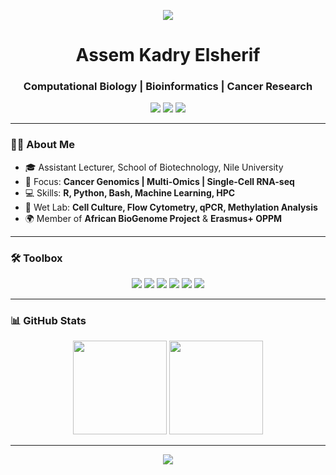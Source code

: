 <!-- ===== HEADER ===== -->

<p align="center">
  <img src="https://capsule-render.vercel.app/api?type=waving&color=0:1E90FF,100:00BFFF&height=120&section=header"/>
</p>

<h1 align="center">Assem Kadry Elsherif</h1>
<h3 align="center">Computational Biology | Bioinformatics | Cancer Research</h3>

<p align="center">
  <a href="mailto:assemkadry@gmail.com"><img src="https://img.shields.io/badge/Gmail-D14836?style=flat&logo=gmail&logoColor=white"></a>
  <a href="https://www.linkedin.com/in/assem-kadry-elsherif-ab401213a/"><img src="https://img.shields.io/badge/LinkedIn-0077B5?style=flat&logo=linkedin&logoColor=white"></a>
  <a href="https://github.com/assemkadry"><img src="https://img.shields.io/badge/GitHub-181717?style=flat&logo=github&logoColor=white"></a>
</p>

---

### 👨‍🔬 About Me
- 🎓 Assistant Lecturer, School of Biotechnology, Nile University  
- 🧬 Focus: **Cancer Genomics | Multi-Omics | Single-Cell RNA-seq**  
- 💻 Skills: **R, Python, Bash, Machine Learning, HPC**  
- 🔬 Wet Lab: **Cell Culture, Flow Cytometry, qPCR, Methylation Analysis**  
- 🌍 Member of **African BioGenome Project** & **Erasmus+ OPPM**

---

### 🛠 Toolbox

<p align="center">
<img src="https://img.shields.io/badge/-R-276DC3?style=for-the-badge&logo=r&logoColor=white"/>
<img src="https://img.shields.io/badge/-Python-3776AB?style=for-the-badge&logo=python&logoColor=white"/>
<img src="https://img.shields.io/badge/-Bash-4EAA25?style=for-the-badge&logo=gnu-bash&logoColor=white"/>
<img src="https://img.shields.io/badge/-GitHub-181717?style=for-the-badge&logo=github&logoColor=white"/>
<img src="https://img.shields.io/badge/-MacOS-000000?style=for-the-badge&logo=apple&logoColor=white"/>
<img src="https://img.shields.io/badge/-HPC-FF6F00?style=for-the-badge&logo=apache-spark&logoColor=white"/>
</p>

---

### 📊 GitHub Stats

<p align="center">
<img src="https://github-readme-stats.vercel.app/api?username=assemkadry&show_icons=true&theme=tokyonight" height="150"/>
<img src="https://github-readme-streak-stats.herokuapp.com/?user=assemkadry&theme=tokyonight" height="150"/>
</p>

---

<p align="center">
  <img src="https://capsule-render.vercel.app/api?type=waving&color=0:1E90FF,100:00BFFF&height=120&section=footer"/>
</p>
